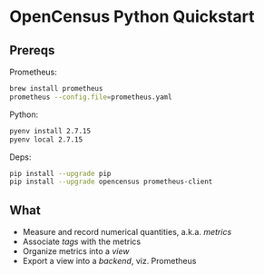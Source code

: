 # OpenCensus Python Quickstart

## Prereqs

Prometheus:

```bash
brew install prometheus
prometheus --config.file=prometheus.yaml
```

Python:

```bash
pyenv install 2.7.15
pyenv local 2.7.15
```

Deps:

```bash
pip install --upgrade pip
pip install --upgrade opencensus prometheus-client
```

## What

* Measure and record numerical quantities, a.k.a. _metrics_
* Associate _tags_ with the metrics
* Organize metrics into a _view_
* Export a view into a _backend_, viz. Prometheus
